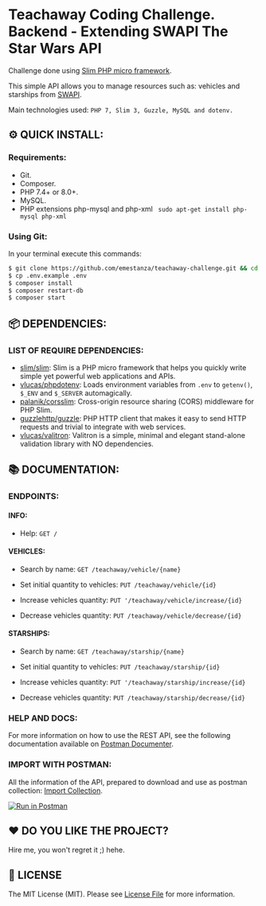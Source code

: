 # Teachaway Coding Challenge. Backend - Extending SWAPI The Star Wars API

Challenge done using [Slim PHP micro framework](https://www.slimframework.com).

This simple API allows you to manage resources such as: vehicles and starships from [SWAPI](https://swapi.dev/documentation).

Main technologies used: `PHP 7, Slim 3, Guzzle, MySQL and dotenv.`


## :gear: QUICK INSTALL:

### Requirements:

- Git.
- Composer.
- PHP 7.4+ or 8.0+.
- MySQL.
- PHP extensions php-mysql and php-xml
` sudo apt-get install php-mysql php-xml`


### Using Git:

In your terminal execute this commands:

```bash
$ git clone https://github.com/emestanza/teachaway-challenge.git && cd teachaway-challenge
$ cp .env.example .env
$ composer install
$ composer restart-db
$ composer start
```


## :package: DEPENDENCIES:

### LIST OF REQUIRE DEPENDENCIES:

- [slim/slim](https://github.com/slimphp/Slim): Slim is a PHP micro framework that helps you quickly write simple yet powerful web applications and APIs.
- [vlucas/phpdotenv](https://github.com/vlucas/phpdotenv): Loads environment variables from `.env` to `getenv()`, `$_ENV` and `$_SERVER` automagically.
- [palanik/corsslim](https://github.com/palanik/CorsSlim): Cross-origin resource sharing (CORS) middleware for PHP Slim.
- [guzzlehttp/guzzle](https://github.com/guzzle/guzzle): PHP HTTP client that makes it easy to send HTTP requests and trivial to integrate with web services.
- [vlucas/valitron](https://github.com/vlucas/valitron): Valitron is a simple, minimal and elegant stand-alone validation library with NO dependencies.


## :books: DOCUMENTATION:

### ENDPOINTS:

#### INFO:

- Help: `GET /`


#### VEHICLES:

- Search by name: `GET /teachaway/vehicle/{name}`

- Set initial quantity to vehicles: `PUT /teachaway/vehicle/{id}`

- Increase vehicles quantity: `PUT '/teachaway/vehicle/increase/{id}`

- Decrease vehicles quantity: `PUT /teachaway/vehicle/decrease/{id}`


#### STARSHIPS:

- Search by name: `GET /teachaway/starship/{name}`

- Set initial quantity to vehicles: `PUT /teachaway/starship/{id}`

- Increase vehicles quantity: `PUT '/teachaway/starship/increase/{id}`

- Decrease vehicles quantity: `PUT /teachaway/starship/decrease/{id}`


### HELP AND DOCS:

For more information on how to use the REST API, see the following documentation available on [Postman Documenter](https://www.postman.com/lively-rocket-2135/workspace/teachaway/documentation/671512-5e6ae052-0be0-4ae6-bd3d-c3587a09d122).


### IMPORT WITH POSTMAN:

All the information of the API, prepared to download and use as postman collection: [Import Collection](https://www.postman.com/lively-rocket-2135/workspace/teachaway/documentation/671512-5e6ae052-0be0-4ae6-bd3d-c3587a09d122).

[![Run in Postman](https://run.pstmn.io/button.svg)](https://god.gw.postman.com/run-collection/671512-5e6ae052-0be0-4ae6-bd3d-c3587a09d122?action=collection%2Ffork&collection-url=entityId%3D671512-5e6ae052-0be0-4ae6-bd3d-c3587a09d122%26entityType%3Dcollection%26workspaceId%3D12aca00c-65af-4711-97e9-13137d5b2e99#?env%5BTeachaway%20Dev%5D=W3sia2V5IjoiYmFzZV91cmwiLCJ2YWx1ZSI6Imh0dHA6Ly9sb2NhbGhvc3Q6ODA4MCIsImVuYWJsZWQiOnRydWV9XQ==)

## :heart: DO YOU LIKE THE PROJECT?

Hire me, you won't regret it ;) hehe.


## :page_facing_up: LICENSE

The MIT License (MIT). Please see [License File](LICENSE.md) for more information.


[ico-license]: https://img.shields.io/badge/license-MIT-brightgreen.svg?style=flat
